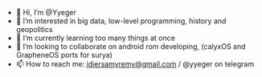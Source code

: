 - 👋 Hi, I’m @Yyeger
- 👀 I’m interested in big data, low-level programming, history and geopolitics
- 🌱 I’m currently learning too many things at once
- 💞️ I’m looking to collaborate on android rom developing, (calyxOS and GrapheneOS ports for surya)
- 📫 How to reach me: idjersamyremy@gmail.com / @yyeger on telegram

<!---
Yyeger/Yyeger is a ✨ special ✨ repository because its `README.md` (this file) appears on your GitHub profile.
You can click the Preview link to take a look at your changes.
--->
